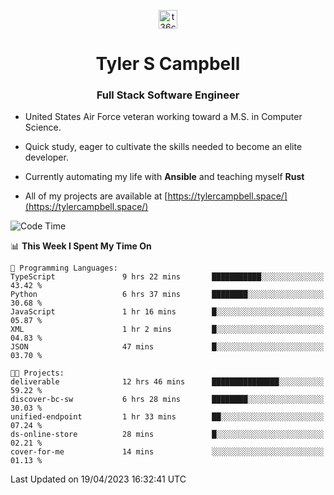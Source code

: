 <p align="center">
<a href="https://www.linkedin.com/in/t36campbell" target="blank"><img align="center" src="https://ik.imagekit.io/t36campbell/Portfolio/linkedin.png.original_m8bbGgPh6.png" alt="t36campbell" height="30" width="30" /></a>
</p>
<h1 align="center">Tyler S Campbell</h1>
<h3 align="center">Full Stack Software Engineer</h3>

* United States Air Force veteran working toward a M.S. in Computer Science.

* Quick study, eager to cultivate the skills needed to become an elite developer.

* Currently automating my life with **Ansible** and teaching myself **Rust**

* All of my projects are available at [https://tylercampbell.space/](https://tylercampbell.space/)

<!--START_SECTION:waka-->
![Code Time](http://img.shields.io/badge/Code%20Time-2%2C406%20hrs%207%20mins-blue)

📊 **This Week I Spent My Time On** 

```text
💬 Programming Languages: 
TypeScript               9 hrs 22 mins       ███████████░░░░░░░░░░░░░░   43.42 % 
Python                   6 hrs 37 mins       ████████░░░░░░░░░░░░░░░░░   30.68 % 
JavaScript               1 hr 16 mins        █░░░░░░░░░░░░░░░░░░░░░░░░   05.87 % 
XML                      1 hr 2 mins         █░░░░░░░░░░░░░░░░░░░░░░░░   04.83 % 
JSON                     47 mins             █░░░░░░░░░░░░░░░░░░░░░░░░   03.70 % 

🐱‍💻 Projects: 
deliverable              12 hrs 46 mins      ███████████████░░░░░░░░░░   59.22 % 
discover-bc-sw           6 hrs 28 mins       ████████░░░░░░░░░░░░░░░░░   30.03 % 
unified-endpoint         1 hr 33 mins        ██░░░░░░░░░░░░░░░░░░░░░░░   07.24 % 
ds-online-store          28 mins             █░░░░░░░░░░░░░░░░░░░░░░░░   02.21 % 
cover-for-me             14 mins             ░░░░░░░░░░░░░░░░░░░░░░░░░   01.13 % 
```


 Last Updated on 19/04/2023 16:32:41 UTC
<!--END_SECTION:waka-->
